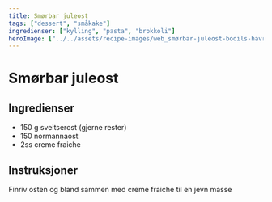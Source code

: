 ```yaml
---
title: Smørbar juleost
tags: ["dessert", "småkake"]
ingredienser: ["kylling", "pasta", "brokkoli"]
heroImage: ["../../assets/recipe-images/web_smørbar-juleost-bodils-havrekjeks.jpg"]
---
```


# Smørbar juleost

## Ingredienser

- 150 g sveitserost (gjerne rester)
- 150 normannaost
- 2ss creme fraiche

## Instruksjoner

Finriv osten og bland sammen med creme fraiche til en jevn masse
